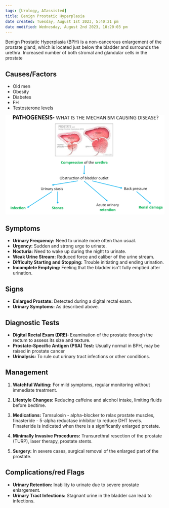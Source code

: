 ```yaml
---
tags: [Urology, AIassisted]
title: Benign Prostatic Hyperplasia
date created: Tuesday, August 1st 2023, 5:40:21 pm
date modified: Wednesday, August 2nd 2023, 10:20:03 pm
---
```


Benign Prostatic Hyperplasia (BPH) is a non-cancerous enlargement of the prostate gland, which is located just below the bladder and surrounds the urethra. Increased number of both stromal and glandular cells in the prostate

## Causes/Factors

- Old men
- Obesity
- Diabetes
- FH
- Testosterone levels

![|525](z_attachments/525.png)

## Symptoms

- **Urinary Frequency:** Need to urinate more often than usual.
- **Urgency:** Sudden and strong urge to urinate.
- **Nocturia:** Need to wake up during the night to urinate.
- **Weak Urine Stream:** Reduced force and caliber of the urine stream.
- **Difficulty Starting and Stopping:** Trouble initiating and ending urination.
- **Incomplete Emptying:** Feeling that the bladder isn't fully emptied after urination.
## Signs

- **Enlarged Prostate:** Detected during a digital rectal exam.
- **Urinary Symptoms:** As described above.

## Diagnostic Tests

- **Digital Rectal Exam (DRE):** Examination of the prostate through the rectum to assess its size and texture.
- **Prostate-Specific Antigen (PSA) Test:** Usually normal in BPH, may be raised in prostate cancer
- **Urinalysis:** To rule out urinary tract infections or other conditions.

## Management

1. **Watchful Waiting:** For mild symptoms, regular monitoring without immediate treatment.

2. **Lifestyle Changes:** Reducing caffeine and alcohol intake, limiting fluids before bedtime.

3. **Medications:** Tamsulosin - alpha-blocker to relax prostate muscles, finasteride - 5-alpha reductase inhibitor to reduce DHT levels. Finasteride is indicated when there is a significantly enlarged prostate.

4. **Minimally Invasive Procedures:** Transurethral resection of the prostate (TURP), laser therapy, prostate stents.

5. **Surgery:** In severe cases, surgical removal of the enlarged part of the prostate.

## Complications/red Flags

- **Urinary Retention:** Inability to urinate due to severe prostate enlargement.
- **Urinary Tract Infections:** Stagnant urine in the bladder can lead to infections.
